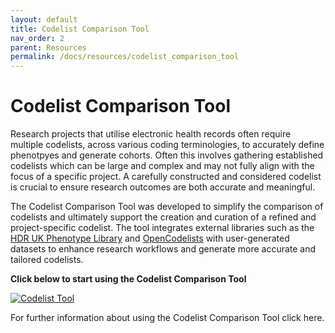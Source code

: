 ```yaml
---
layout: default
title: Codelist Comparison Tool
nav_order: 2
parent: Resources
permalink: /docs/resources/codelist_comparison_tool
---
```


# Codelist Comparison Tool

Research projects that utilise electronic health records often require multiple codelists, across various coding terminologies, to accurately define phenotpyes and generate cohorts. Often this involves gathering established codelists which can be large and complex and may not fully align with the focus of a specific project. A carefully constructed and considered codelist is crucial to ensure research outcomes are both accurate and meaningful.

The Codelist Comparison Tool was developed to simplify the comparison of codelists and ultimately support the creation and curation of a refined and project-specific codelist. The tool integrates external libraries such as the <a href="https://phenotypes.healthdatagateway.org/" target="_blank">HDR UK Phenotype Library</a> and <a href="https://www.opencodelists.org/" target="_blank">OpenCodelists</a> with user-generated datasets to enhance research workflows and generate more accurate and tailored codelists. 

**Click below to start using the Codelist Comparison Tool**

<a href="https://bhf-dsc-hds.shinyapps.io/codelist_tool/" target="_blank">
  <img src="https://bhfdsc.github.io/documentation/assets/images/codelist_tool.png" alt="Codelist Tool">
</a>

For further information about using the Codelist Comparison Tool click here.
